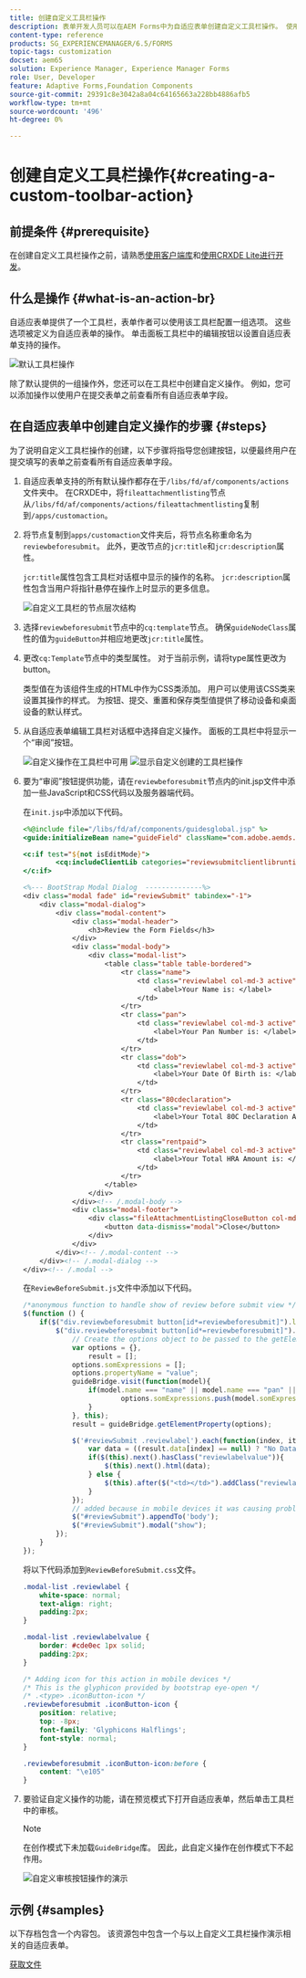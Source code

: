 ```yaml
---
title: 创建自定义工具栏操作
description: 表单开发人员可以在AEM Forms中为自适应表单创建自定义工具栏操作。 使用来自作者的自定义操作，可为最终用户提供更多工作流和选项。
content-type: reference
products: SG_EXPERIENCEMANAGER/6.5/FORMS
topic-tags: customization
docset: aem65
solution: Experience Manager, Experience Manager Forms
role: User, Developer
feature: Adaptive Forms,Foundation Components
source-git-commit: 29391c8e3042a8a04c64165663a228bb4886afb5
workflow-type: tm+mt
source-wordcount: '496'
ht-degree: 0%

---
```


# 创建自定义工具栏操作{#creating-a-custom-toolbar-action}

## 前提条件 {#prerequisite}

在创建自定义工具栏操作之前，请熟悉[使用客户端库](/help/sites-developing/clientlibs.md)和[使用CRXDE Lite进行开发](/help/sites-developing/developing-with-crxde-lite.md)。

## 什么是操作 {#what-is-an-action-br}

自适应表单提供了一个工具栏，表单作者可以使用该工具栏配置一组选项。 这些选项被定义为自适应表单的操作。 单击面板工具栏中的编辑按钮以设置自适应表单支持的操作。

![默认工具栏操作](assets/default_toolbar_actions.png)

除了默认提供的一组操作外，您还可以在工具栏中创建自定义操作。 例如，您可以添加操作以使用户在提交表单之前查看所有自适应表单字段。

## 在自适应表单中创建自定义操作的步骤 {#steps}

为了说明自定义工具栏操作的创建，以下步骤将指导您创建按钮，以便最终用户在提交填写的表单之前查看所有自适应表单字段。

1. 自适应表单支持的所有默认操作都存在于`/libs/fd/af/components/actions`文件夹中。 在CRXDE中，将`fileattachmentlisting`节点从`/libs/fd/af/components/actions/fileattachmentlisting`复制到`/apps/customaction`。

1. 将节点复制到`apps/customaction`文件夹后，将节点名称重命名为`reviewbeforesubmit`。 此外，更改节点的`jcr:title`和`jcr:description`属性。

   `jcr:title`属性包含工具栏对话框中显示的操作的名称。 `jcr:description`属性包含当用户将指针悬停在操作上时显示的更多信息。

   ![自定义工具栏的节点层次结构](assets/action3.png)

1. 选择`reviewbeforesubmit`节点中的`cq:template`节点。 确保`guideNodeClass`属性的值为`guideButton`并相应地更改`jcr:title`属性。
1. 更改`cq:Template`节点中的类型属性。 对于当前示例，请将type属性更改为button。

   类型值在为该组件生成的HTML中作为CSS类添加。 用户可以使用该CSS类来设置其操作的样式。 为按钮、提交、重置和保存类型值提供了移动设备和桌面设备的默认样式。

1. 从自适应表单编辑工具栏对话框中选择自定义操作。 面板的工具栏中将显示一个“审阅”按钮。

   ![自定义操作在工具栏中可用](assets/custom_action_available_in_toolbar.png) ![显示自定义创建的工具栏操作](assets/action7.png)

1. 要为“审阅”按钮提供功能，请在`reviewbeforesubmit`节点内的init.jsp文件中添加一些JavaScript和CSS代码以及服务器端代码。

   在`init.jsp`中添加以下代码。

   ```jsp
   <%@include file="/libs/fd/af/components/guidesglobal.jsp" %>
   <guide:initializeBean name="guideField" className="com.adobe.aemds.guide.common.GuideButton"/>
   
   <c:if test="${not isEditMode}">
           <cq:includeClientLib categories="reviewsubmitclientlibruntime" />
   </c:if>
   
   <%--- BootStrap Modal Dialog  --------------%>
   <div class="modal fade" id="reviewSubmit" tabindex="-1">
       <div class="modal-dialog">
           <div class="modal-content">
               <div class="modal-header">
                   <h3>Review the Form Fields</h3>
               </div>
               <div class="modal-body">
                   <div class="modal-list">
                       <table class="table table-bordered">
                           <tr class="name">
                               <td class="reviewlabel col-md-3 active">
                                   <label>Your Name is: </label>
                               </td>
                           </tr>
                           <tr class="pan">
                               <td class="reviewlabel col-md-3 active">
                                   <label>Your Pan Number is: </label>
                               </td>
                           </tr>
                           <tr class="dob">
                               <td class="reviewlabel col-md-3 active">
                                   <label>Your Date Of Birth is: </label>
                               </td>
                           </tr>
                           <tr class="80cdeclaration">
                               <td class="reviewlabel col-md-3 active">
                                   <label>Your Total 80C Declaration Amount is: </label>
                               </td>
                           </tr>
                           <tr class="rentpaid">
                               <td class="reviewlabel col-md-3 active">
                                   <label>Your Total HRA Amount is: </label>
                               </td>
                           </tr>
                       </table>
                   </div>
               </div><!-- /.modal-body -->
               <div class="modal-footer">
                   <div class="fileAttachmentListingCloseButton col-md-2 col-xs-2 col-sm-2">
                       <button data-dismiss="modal">Close</button>
                   </div>
               </div>
           </div><!-- /.modal-content -->
       </div><!-- /.modal-dialog -->
   </div><!-- /.modal -->
   ```

   在`ReviewBeforeSubmit.js`文件中添加以下代码。

   ```javascript
   /*anonymous function to handle show of review before submit view */
   $(function () {
       if($("div.reviewbeforesubmit button[id*=reviewbeforesubmit]").length > 0) {
           $("div.reviewbeforesubmit button[id*=reviewbeforesubmit]").click(function(){
               // Create the options object to be passed to the getElementProperty API
               var options = {},
                   result = [];
               options.somExpressions = [];
               options.propertyName = "value";
               guideBridge.visit(function(model){
                   if(model.name === "name" || model.name === "pan" || model.name === "dateofbirth" || model.name === "total" || model.name === "totalmonthlyrent"){
                           options.somExpressions.push(model.somExpression);
                   }
               }, this);
               result = guideBridge.getElementProperty(options);
   
               $('#reviewSubmit .reviewlabel').each(function(index, item){
                   var data = ((result.data[index] == null) ? "No Data Filled" : result.data[index]);
                   if($(this).next().hasClass("reviewlabelvalue")){
                       $(this).next().html(data);
                   } else {
                       $(this).after($("<td></td>").addClass("reviewlabelvalue col-md-6 active").html(data));
                   }
               });
               // added because in mobile devices it was causing problem of backdrop
               $("#reviewSubmit").appendTo('body');
               $("#reviewSubmit").modal("show");
           });
       }
   });
   ```

   将以下代码添加到`ReviewBeforeSubmit.css`文件。

   ```css
   .modal-list .reviewlabel {
       white-space: normal;
       text-align: right;
       padding:2px;
   }
   
   .modal-list .reviewlabelvalue {
       border: #cde0ec 1px solid;
       padding:2px;
   }
   
   /* Adding icon for this action in mobile devices */
   /* This is the glyphicon provided by bootstrap eye-open */
   /* .<type> .iconButton-icon */
   .reviewbeforesubmit .iconButton-icon {
       position: relative;
       top: -8px;
       font-family: 'Glyphicons Halflings';
       font-style: normal;
   }
   
   .reviewbeforesubmit .iconButton-icon:before {
       content: "\e105"
   }
   ```

1. 要验证自定义操作的功能，请在预览模式下打开自适应表单，然后单击工具栏中的审核。

   >[!NOTE]
   >
   >在创作模式下未加载`GuideBridge`库。 因此，此自定义操作在创作模式下不起作用。

   ![自定义审核按钮操作的演示](assets/action9.png)

## 示例 {#samples}

以下存档包含一个内容包。 该资源包中包含一个与以上自定义工具栏操作演示相关的自适应表单。

[获取文件](assets/customtoolbaractiondemo.zip)
